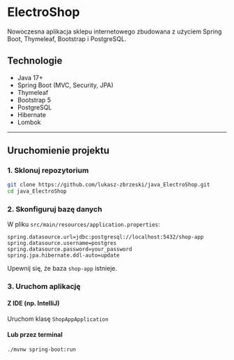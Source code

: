 # ElectroShop

Nowoczesna aplikacja sklepu internetowego zbudowana z użyciem Spring Boot, Thymeleaf, Bootstrap i PostgreSQL.

## Technologie

- Java 17+
- Spring Boot (MVC, Security, JPA)
- Thymeleaf
- Bootstrap 5
- PostgreSQL
- Hibernate
- Lombok

---

## Uruchomienie projektu

### 1. Sklonuj repozytorium

```bash
git clone https://github.com/lukasz-zbrzeski/java_ElectroShop.git
cd java_ElectroShop
```

### 2. Skonfiguruj bazę danych

W pliku `src/main/resources/application.properties`:

```properties
spring.datasource.url=jdbc:postgresql://localhost:5432/shop-app
spring.datasource.username=postgres
spring.datasource.password=your_password
spring.jpa.hibernate.ddl-auto=update
```

Upewnij się, że baza `shop-app` istnieje.

### 3. Uruchom aplikację

#### Z IDE (np. IntelliJ)
Uruchom klasę `ShopAppApplication`

#### Lub przez terminal

```bash
./mvnw spring-boot:run
```
